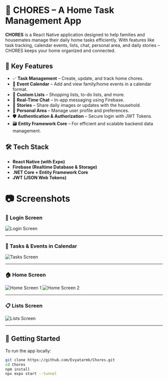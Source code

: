 # 🧹 CHORES – A Home Task Management App

**CHORES** is a React Native application designed to help families and housemates manage their daily home tasks efficiently. With features like task tracking, calendar events, lists, chat, personal area, and daily stories – CHORES keeps your home organized and connected.

## 🚀 Key Features

- ✅ **Task Management** – Create, update, and track home chores.
- 📅 **Event Calendar** – Add and view family/home events in a calendar format.
- 📝 **Custom Lists** – Shopping lists, to-do lists, and more.
- 💬 **Real-Time Chat** – In-app messaging using Firebase.
- 📸 **Stories** – Share daily images or updates with the household.
- 👤 **Personal Area** – Manage user profile and preferences.
- 🛡 **Authentication & Authorization** – Secure login with JWT Tokens.
- 🗃 **Entity Framework Core** – For efficient and scalable backend data management.

## 🛠 Tech Stack

- **React Native (with Expo)**
- **Firebase (Realtime Database & Storage)**
- **.NET Core + Entity Framework Core**
- **JWT (JSON Web Tokens)**

# 📷 Screenshots

### 🔐 Login Screen

![Login Screen](screenshots/login.png)

---

### 🧾 Tasks & Events in Calendar

![Tasks Screen](screenshots/tasks.png)

---

### 🏠 Home Screen

![Home Screen 1](screenshots/home1.png)
![Home Screen 2](screenshots/home2.png)

---

### 📋 Lists Screen

![Lists Screen](screenshots/lists.png)

---


## 🏁 Getting Started

To run the app locally:

```bash
git clone https://github.com/Evyatarmk/Chores.git
cd Chores
npm install
npx expo start --tunnel
